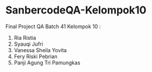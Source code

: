 # SanbercodeQA-Kelompok10
Final Project QA Batch 41 Kelompok 10 :
1. Ria Ristia
2. Syauqi Jufri
3. Vanessa Sheila Yovita
4. Fery Riski Pebrian
5. Panji Agung Tri Pamungkas
